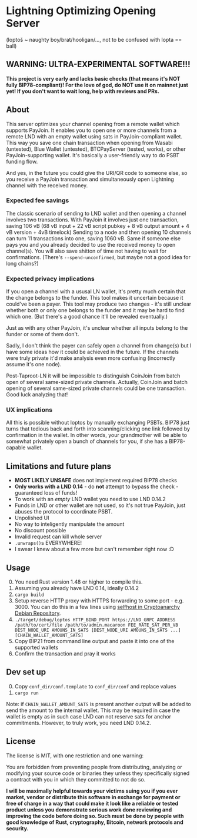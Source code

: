 # Lightning Optimizing Opening Server

(loptoš ~ naughty boy/brat/hooligan/..., not to be confused with lopta == ball)

## WARNING: ULTRA-EXPERIMENTAL SOFTWARE!!!

**This project is very early and lacks basic checks (that means it's NOT fully BIP78-compliant)!
For the love of god, do NOT use it on mainnet just yet!
If you don't want to wait long, help with reviews and PRs.**

## About

This server optimizes your channel opening from a remote wallet which supports PayJoin.
It enables you to open one or more channels from a remote LND with an empty wallet using sats in PayJoin-compliant wallet.
This way you save one chain transaction when opening from Wasabi (untested), Blue Wallet (untested), BTCPayServer (tested, works), or other PayJoin-supporting wallet.
It's basically a user-friendly way to do PSBT funding flow.

And yes, in the future you could give the URI/QR code to someone else, so you receive a PayJoin transaction and simultaneously open Lightning channel with the received money.

### Expected fee savings

The classic scenario of sending to LND wallet and then opening a channel involves two transactions.
With PayJoin it involves just one transaction, saving 106 vB (68 vB input + 22 vB script pubkey + 8 vB output amount + 4 vB version + 4vB timelock)
Sending to a node and then opening 10 channels can turn 11 transactions into one, saving 1060 vB.
Same if someone else pays you and you already decided to use the received money to open channel(s).
You will also save shitton of time not having to wait for confirmations.
(There's `--spend-unconfirmed`, but maybe not a good idea for long chains?)

### Expected privacy implications

If you open a channel with a ususal LN wallet, it's pretty much certain that the change belongs to the funder.
This tool makes it uncertain because it could've been a payer.
This tool may produce two changes - it's still unclear whether both or only one belongs to the funder and it may be hard to find which one.
(But there's a good chance it'll be revealed eventually.)

Just as with any other PayJoin, it's unclear whether all inputs belong to the funder or some of them don't.

Sadly, I don't think the payer can safely open a channel from change(s) but I have some ideas how it could be achieved in the future.
If the channels were truly private it'd make analysis even more confusing (incorrectly assume it's one node).

Post-Taproot-LN it will be impossible to distinguish CoinJoin from batch open of several same-sized private channels.
Actually, CoinJoin and batch opening of several same-sized private channels could be one transaction.
Good luck analyzing that!

### UX implications

All this is possible without loptos by manually exchanging PSBTs.
BIP78 just turns that tedious back and forth into scanning/clicking one link followed by confirmation in the wallet.
In other words, your grandmother will be able to somewhat privately open a bunch of channels for you, if she has a BIP78-capable wallet.

## Limitations and future plans

- **MOST LIKELY UNSAFE** does not implement required BIP78 checks
- **Only works with a LND 0.14** - do **not** attempt to bypass the check - guaranteed loss of funds!
- To work with an _empty_ LND wallet you need to use LND 0.14.2
- Funds in LND or other wallet are not used, so it's not true PayJoin, just abuses the protocol to coordinate PSBT.
- Unpolished UI
- No way to inteligently manipulate the amount
- No discount possible
- Invalid request can kill whole server
- `.unwraps()`s EVERYWHERE!
- I swear I knew about a few more but can't remember right now :D

## Usage

0. You need Rust version 1.48 or higher to compile this.
1. Assuming you already have LND 0.14, ideally 0.14.2
2. `cargo build`
3. Setup reverse HTTP proxy with HTTPS forwarding to some port - e.g. 3000.
   You can do this in a few lines using [selfhost in Cryptoanarchy Debian Repository](https://github.com/debian-cryptoanarchy/cryptoanarchy-deb-repo-builder/blob/master/docs/user-level.md#selfhost).
4. `./target/debug/loptos HTTP_BIND_PORT https://LND_GRPC_ADDRESS /path/to/cert/file /path/to/admin.macaroon FEE_RATE_SAT_PER_VB DEST_NODE_URI AMOUNS_IN_SATS [DEST_NODE_URI AMOUNS_IN_SATS ...] [CHAIN_WALLET_AMOUNT_SATS]`
5. Copy BIP21 from command line output and paste it into one of the supported wallets
6. Confirm the transaction and pray it works

## Dev set up

0. Copy `conf_dir/conf.template` to `conf_dir/conf` and replace values
1. `cargo run`

Note: if `CHAIN_WALLET_AMOUNT_SATS` is present another output will be added to send the amount to the internal wallet.
This may be required in case the wallet is empty as in such case LND can not reserve sats for anchor commitments.
However, to truly work, you need LND 0.14.2.

## License

The license is MIT, with one restriction and one warning:

You are forbidden from preventing people from distributing, analyzing or modifying your source code or binaries they unless they specifically signed a contract with you in which they committed to not do so.

**I will be maximally helpful towards your victims suing you if you ever market, vendor or distribute this software in exchange for payment or free of charge in a way that could make it look like a reliable or tested product unless you demonstrate serious work done reviewing and improving the code before doing so. Such must be done by people with good knowledge of Rust, cryptography, Bitcoin, network protocols and security.**

